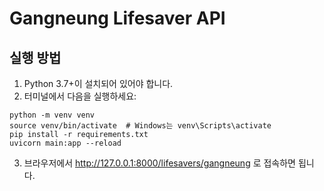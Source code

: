 
# Gangneung Lifesaver API

## 실행 방법

1. Python 3.7+이 설치되어 있어야 합니다.
2. 터미널에서 다음을 실행하세요:

```
python -m venv venv
source venv/bin/activate  # Windows는 venv\Scripts\activate
pip install -r requirements.txt
uvicorn main:app --reload
```

3. 브라우저에서 http://127.0.0.1:8000/lifesavers/gangneung 로 접속하면 됩니다.
